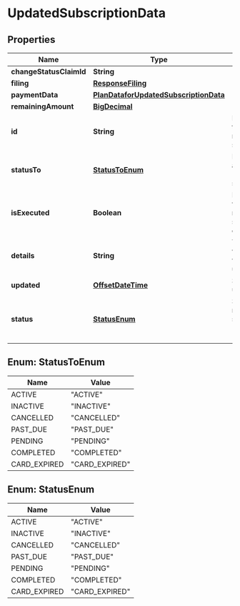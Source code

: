 
# UpdatedSubscriptionData

## Properties
Name | Type | Description | Notes
------------ | ------------- | ------------- | -------------
**changeStatusClaimId** | **String** |  |  [optional]
**filing** | [**ResponseFiling**](ResponseFiling.md) |  |  [optional]
**paymentData** | [**PlanDataforUpdatedSubscriptionData**](PlanDataforUpdatedSubscriptionData.md) |  |  [optional]
**remainingAmount** | [**BigDecimal**](BigDecimal.md) |  |  [optional]
**id** | **String** | Represents the ID of the modified subscription |  [optional]
**statusTo** | [**StatusToEnum**](#StatusToEnum) | Requested action (status to be set) |  [optional]
**isExecuted** | **Boolean** | Indicates was the request successful or not |  [optional]
**details** | **String** | The reason why request was unsuccessful |  [optional]
**updated** | [**OffsetDateTime**](OffsetDateTime.md) | Subscription update date |  [optional]
**status** | [**StatusEnum**](#StatusEnum) | Status of modified subscription (&#39;active&#39; or &#39;inactive&#39;) |  [optional]


<a name="StatusToEnum"></a>
## Enum: StatusToEnum
Name | Value
---- | -----
ACTIVE | &quot;ACTIVE&quot;
INACTIVE | &quot;INACTIVE&quot;
CANCELLED | &quot;CANCELLED&quot;
PAST_DUE | &quot;PAST_DUE&quot;
PENDING | &quot;PENDING&quot;
COMPLETED | &quot;COMPLETED&quot;
CARD_EXPIRED | &quot;CARD_EXPIRED&quot;


<a name="StatusEnum"></a>
## Enum: StatusEnum
Name | Value
---- | -----
ACTIVE | &quot;ACTIVE&quot;
INACTIVE | &quot;INACTIVE&quot;
CANCELLED | &quot;CANCELLED&quot;
PAST_DUE | &quot;PAST_DUE&quot;
PENDING | &quot;PENDING&quot;
COMPLETED | &quot;COMPLETED&quot;
CARD_EXPIRED | &quot;CARD_EXPIRED&quot;



